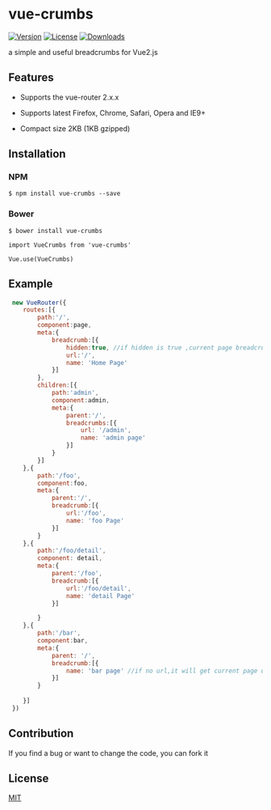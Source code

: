 # vue-crumbs
[![Version](https://img.shields.io/npm/v/vue-crumbs.svg)](https://www.npmjs.com/package/vue-crumbs) [![License](https://img.shields.io/npm/l/vue-crumbs.svg)](https://www.npmjs.com/package/vue-crumbs) [![Downloads](https://img.shields.io/npm/dt/vue-crumbs.svg)](https://www.npmjs.com/package/vue-crumbs)

a simple and useful breadcrumbs for Vue2.js


## Features

- Supports the vue-router 2.x.x

- Supports latest Firefox, Chrome, Safari, Opera and IE9+
- Compact size 2KB (1KB gzipped)

## Installation

### NPM
```
$ npm install vue-crumbs --save
```

### Bower
```
$ bower install vue-crumbs 
```

```
import VueCrumbs from 'vue-crumbs'

Vue.use(VueCrumbs)
```

## Example
```js
 new VueRouter({
 	routes:[{
 		path:'/',
 		component:page,
 		meta:{
 			breadcrumb:[{
 				hidden:true, //if hidden is true ,current page breadcrumbs will be hidden
 				url:'/',
 				name: 'Home Page'
 			}]
 		},
 		children:[{
 			path:'admin',
 			component:admin,
 			meta:{
 				parent:'/',
 				breadcrumbs:[{
 					url: '/admin',
 					name: 'admin page'
 				}]
 			}
 		}]
 	},{
 		path:'/foo',
 		component:foo,
 		meta:{
 			parent:'/',
 			breadcrumb:[{
				url:'/foo',
 				name: 'foo Page'
 			}]
 		}
 	},{
 		path:'/foo/detail',
 		component: detail,
 		meta:{
 			parent:'/foo',
 			breadcrumb:[{
				url:'/foo/detail', 
 				name: 'detail Page'
 			}]

 		}
 	},{
 		path:'/bar',
 		component:bar,
 		meta:{
 			parent: '/',
 			breadcrumb:[{
 				name: 'bar page' //if no url,it will get current page url as <router-link> path
 			}]
 		}
 	
 	}]
 })

```

## Contribution

If you find a bug or want to change the code, you can fork it

## License

[MIT](http://opensource.org/licenses/MIT)
